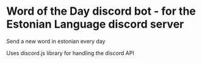 # Word of the Day discord bot - for the Estonian Language discord server

Send a new word in estonian every day

Uses discord.js library for handling the discord API
